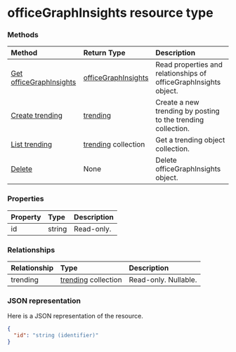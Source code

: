 # officeGraphInsights resource type




### Methods

| Method		   | Return Type	|Description|
|:---------------|:--------|:----------|
|[Get officeGraphInsights](../api/officegraphinsights_get.md) | [officeGraphInsights](officegraphinsights.md) |Read properties and relationships of officeGraphInsights object.|
|[Create trending](../api/officegraphinsights_post_trending.md) |[trending](trending.md)| Create a new trending by posting to the trending collection.|
|[List trending](../api/officegraphinsights_list_trending.md) |[trending](trending.md) collection| Get a trending object collection.|
|[Delete](../api/officegraphinsights_delete.md) | None |Delete officeGraphInsights object. |

### Properties
| Property	   | Type	|Description|
|:---------------|:--------|:----------|
|id|string| Read-only.|

### Relationships
| Relationship | Type	|Description|
|:---------------|:--------|:----------|
|trending|[trending](trending.md) collection| Read-only. Nullable.|

### JSON representation

Here is a JSON representation of the resource.

<!-- {
  "blockType": "resource",
  "optionalProperties": [

  ],
  "@odata.type": "microsoft.graph.officeGraphInsights"
}-->

```json
{
  "id": "string (identifier)"
}

```

<!-- uuid: 8fcb5dbc-d5aa-4681-8e31-b001d5168d79
2015-10-25 14:57:30 UTC -->
<!-- {
  "type": "#page.annotation",
  "description": "officeGraphInsights resource",
  "keywords": "",
  "section": "documentation",
  "tocPath": ""
}-->